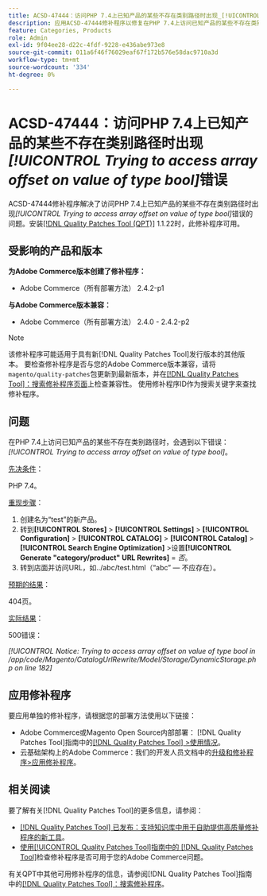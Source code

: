 ```yaml
---
title: ACSD-47444：访问PHP 7.4上已知产品的某些不存在类别路径时出现_[!UICONTROL Trying to access array offset on value of type bool]_错误
description: 应用ACSD-47444修补程序以修复在PHP 7.4上访问已知产品的某些不存在类别路径时出现_[!UICONTROL Trying to access array offset on value of type bool]_错误的Adobe Commerce问题。
feature: Categories, Products
role: Admin
exl-id: 9f04ee28-d22c-4fdf-9228-e436abe973e8
source-git-commit: 011a6f46f76029eaf67f172b576e58dac9710a3d
workflow-type: tm+mt
source-wordcount: '334'
ht-degree: 0%

---
```


# ACSD-47444：访问PHP 7.4上已知产品的某些不存在类别路径时出现&#x200B;_[!UICONTROL Trying to access array offset on value of type bool]_&#x200B;错误

ACSD-47444修补程序解决了访问PHP 7.4上已知产品的某些不存在类别路径时出现&#x200B;_[!UICONTROL Trying to access array offset on value of type bool]_&#x200B;错误的问题。安装[[!DNL Quality Patches Tool (QPT)]](https://experienceleague.adobe.com/zh-hans/docs/commerce-operations/tools/quality-patches-tool/quality-patches-tool-to-self-serve-quality-patches) 1.1.22时，此修补程序可用。

## 受影响的产品和版本

**为Adobe Commerce版本创建了修补程序：**
* Adobe Commerce（所有部署方法） 2.4.2-p1

**与Adobe Commerce版本兼容：**
* Adobe Commerce（所有部署方法） 2.4.0 - 2.4.2-p2

>[!NOTE]
>
>该修补程序可能适用于具有新[!DNL Quality Patches Tool]发行版本的其他版本。 要检查修补程序是否与您的Adobe Commerce版本兼容，请将`magento/quality-patches`包更新到最新版本，并在[[!DNL Quality Patches Tool]：搜索修补程序页面](https://experienceleague.adobe.com/tools/commerce-quality-patches/index.html?lang=zh-Hans)上检查兼容性。 使用修补程序ID作为搜索关键字来查找修补程序。

## 问题

在PHP 7.4上访问已知产品的某些不存在类别路径时，会遇到以下错误： _[!UICONTROL Trying to access array offset on value of type bool]_。

<u>先决条件</u>：

PHP 7.4。

<u>重现步骤</u>：

1. 创建名为“test”的新产品。
1. 转到&#x200B;**[!UICONTROL Stores]** > **[!UICONTROL Settings]** > **[!UICONTROL Configuration]** > **[!UICONTROL CATALOG]** > **[!UICONTROL Catalog]** > **[!UICONTROL Search Engine Optimization]** >设置&#x200B;**[!UICONTROL Generate "category/product" URL Rewrites]** = _否_。
1. 转到店面并访问URL，如../abc/test.html（“abc” — 不应存在）。

<u>预期的结果</u>：

404页。

<u>实际结果</u>：

500错误：

_[!UICONTROL Notice: Trying to access array offset on value of type bool in /app/code/Magento/CatalogUrlRewrite/Model/Storage/DynamicStorage.php on line 182]_

## 应用修补程序

要应用单独的修补程序，请根据您的部署方法使用以下链接：

* Adobe Commerce或Magento Open Source内部部署： [!DNL Quality Patches Tool]指南中的[[!DNL Quality Patches Tool] >使用情况](/help/tools/quality-patches-tool/usage.md)。
* 云基础架构上的Adobe Commerce：我们的开发人员文档中的[升级和修补程序>应用修补程序](https://experienceleague.adobe.com/docs/commerce-cloud-service/user-guide/develop/upgrade/apply-patches.html?lang=zh-Hans)。

## 相关阅读

要了解有关[!DNL Quality Patches Tool]的更多信息，请参阅：

* [[!DNL Quality Patches Tool] 已发布：支持知识库中用于自助提供高质量修补程序的新工具](https://experienceleague.adobe.com/zh-hans/docs/commerce-operations/tools/quality-patches-tool/quality-patches-tool-to-self-serve-quality-patches)。
* [使用[!UICONTROL Quality Patches Tool]指南中的 [!DNL Quality Patches Tool]](/help/tools/quality-patches-tool/patches-available-in-qpt/check-patch-for-magento-issue-with-magento-quality-patches.md)检查修补程序是否可用于您的Adobe Commerce问题。


有关QPT中其他可用修补程序的信息，请参阅[!DNL Quality Patches Tool]指南中的[[!DNL Quality Patches Tool]：搜索修补程序](https://experienceleague.adobe.com/tools/commerce-quality-patches/index.html?lang=zh-Hans)。

